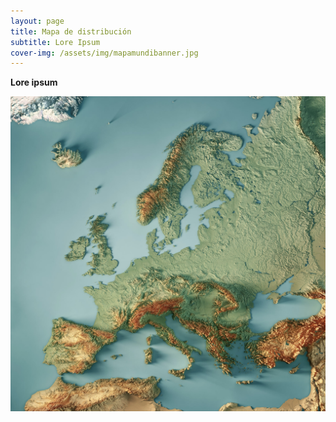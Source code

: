 ```yaml
---
layout: page
title: Mapa de distribución
subtitle: Lore Ipsum
cover-img: /assets/img/mapamundibanner.jpg
---
```


**Lore ipsum**

![mapamundi](/assets/img/mapamundi.jpg)
